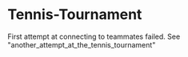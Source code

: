 # Tennis-Tournament
First attempt at connecting to teammates failed. See "another_attempt_at_the_tennis_tournament"

